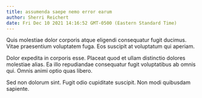 ```yaml
---
title: assumenda saepe nemo error earum
author: Sherri Reichert
date: Fri Dec 10 2021 14:16:52 GMT-0500 (Eastern Standard Time)
---
```

Quis molestiae dolor corporis atque eligendi consequatur fugit ducimus. Vitae praesentium voluptatem fuga. Eos suscipit at voluptatum qui aperiam.

 Dolor expedita in corporis esse. Placeat quod et ullam distinctio dolores molestiae alias. Ea illo repudiandae consequatur fugit voluptatibus ab omnis qui. Omnis animi optio quas libero.

 Sed non dolorum sint. Fugit odio cupiditate suscipit. Non modi quibusdam sapiente.